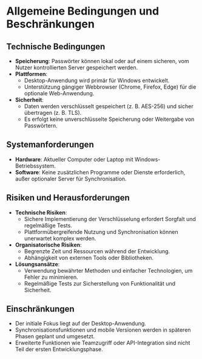 # Allgemeine Bedingungen und Beschränkungen

## Technische Bedingungen
- **Speicherung**: Passwörter können lokal oder auf einem sicheren, vom Nutzer kontrollierten Server gespeichert werden.
- **Plattformen**:
  - Desktop-Anwendung wird primär für Windows entwickelt.
  - Unterstützung gängiger Webbrowser (Chrome, Firefox, Edge) für die optionale Web-Anwendung.
- **Sicherheit**:
  - Daten werden verschlüsselt gespeichert (z. B. AES-256) und sicher übertragen (z. B. TLS).
  - Es erfolgt keine unverschlüsselte Speicherung oder Weitergabe von Passwörtern.

## Systemanforderungen
- **Hardware**: Aktueller Computer oder Laptop mit Windows-Betriebssystem.
- **Software**: Keine zusätzlichen Programme oder Dienste erforderlich, außer optionaler Server für Synchronisation.

## Risiken und Herausforderungen
- **Technische Risiken**:
  - Sichere Implementierung der Verschlüsselung erfordert Sorgfalt und regelmäßige Tests.
  - Plattformübergreifende Nutzung und Synchronisation können unerwartet komplex werden.
- **Organisatorische Risiken**:
  - Begrenzte Zeit und Ressourcen während der Entwicklung.
  - Abhängigkeit von externen Tools oder Bibliotheken.
- **Lösungsansätze**:
  - Verwendung bewährter Methoden und einfacher Technologien, um Fehler zu minimieren.
  - Regelmäßige Tests zur Sicherstellung von Funktionalität und Sicherheit.

## Einschränkungen
- Der initiale Fokus liegt auf der Desktop-Anwendung.
- Synchronisationsfunktionen und mobile Versionen werden in späteren Phasen geplant und umgesetzt.
- Erweiterte Funktionen wie Teamzugriff oder API-Integration sind nicht Teil der ersten Entwicklungsphase.

